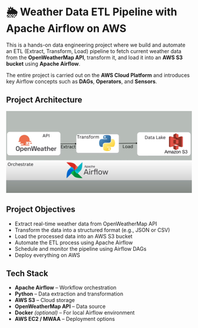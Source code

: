 # 🌦️ Weather Data ETL Pipeline with Apache Airflow on AWS

This is a hands-on data engineering project where we build and automate an ETL (Extract, Transform, Load) pipeline to fetch current weather data from the **OpenWeatherMap API**, transform it, and load it into an **AWS S3 bucket** using **Apache Airflow**.

The entire project is carried out on the **AWS Cloud Platform** and introduces key Airflow concepts such as **DAGs**, **Operators**, and **Sensors**.


## Project Architecture

![Portfolio Screenshot](Images/Project_Architecture.jpg) 

## Project Objectives

- Extract real-time weather data from OpenWeatherMap API
- Transform the data into a structured format (e.g., JSON or CSV)
- Load the processed data into an AWS S3 bucket
- Automate the ETL process using Apache Airflow
- Schedule and monitor the pipeline using Airflow DAGs
- Deploy everything on AWS



## Tech Stack

- **Apache Airflow** – Workflow orchestration
- **Python** – Data extraction and transformation
- **AWS S3** – Cloud storage
- **OpenWeatherMap API** – Data source
- **Docker** *(optional)* – For local Airflow environment
- **AWS EC2 / MWAA** – Deployment options




